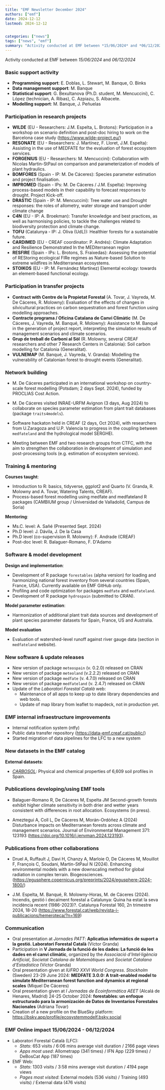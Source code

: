 ```yaml
---
title: "EMF Newsletter December 2024"
authors: ["emf"]
date: 2024-12-12
lastmod: 2024-12-12


categories: ["news"]
tags: ["news", "emf"]
summary: "Activity conducted at EMF between *15/06/2024* and *06/12/2024*"  
---
```


Activity conducted at EMF between *15/06/2024* and *06/12/2024*

### Basic support activity

-   **Programming support**: E. Doblas, L. Stewart, M. Banque, O. Binks
-   **Data management support**: M. Banque
-   **Statistical support**: G. Bexultanova (Ph.D. student, M. Mencuccini), C. López (technician, A. Ribas), C. Azpiazu, S. Albacete.
-   **Modelling support**: M. Banque, J. Peñuelas

### Participation in research projects

-   **WILDE** (EU - Researchers: J.M. Espelta, L. Brotons): Participation in a workshop on scenario definition and post-doc hiring to work on the Barcelona case study (<https://www.wilde-project.eu/>)
-   **RESONATE** (EU - Researchers: J. Martínez, F. Lloret, J.M. Espelta): Assisting in the use of MEDFATE for the evaluation of forest ecosystem services.
-   **FORGENIUS** (EU - Researchers: M. Mencuccini): Collaboration with Nicolas Martin-StPaul on comparison and parameterization of models of plant hydraulics.
-   **BOMFORES** (Spain - IP: M. De Cáceres): Species parameter estimation and project finalisation.
-   **IMPROMED** (Spain - IPs: M. De Cáceres / J.M. Espelta): Improving process-based models in their capability to forecast responses to drought. Project Kick-off.
-   **DRASTIC** (Spain - IP: M. Mencuccini): Tree water use and Drought responses: the roles of allometry, water storage and transport under climate change
-   **C4N** (EU - IP: A. Broekman): Transfer knowledge and best practices, as well as harmonising policies, to tackle the challenges related to biodiversity protection and climate change.
-   **TOFU** (Catalunya - IP: J. Oliva (UdL)): Healthier forests for a sustainable future.
-   **CARDIMED** (EU - CREAF coordinator: P. Andrés): Climate Adaptation and Resilience Demonstrated In the MEDiterranean region
-   **RESFIRE** (Spain - IPs: L. Brotons, S. Fraixedas): Assessing the potential of REStoring ecological FIRe regimes as Nature-based Solution to extreme wildfires in Mediterranean ecosystems.
-   **STOIKOS** (EU - IP: M. Fernández Martínez) Elemental ecology: towards an element-based functional ecology.

### Participation in transfer projects

-   **Contract with Centre de la Propietat Forestal** (A. Tovar, J. Vayreda, M. De Cáceres, R. Molowny): Evaluation of the effects of changes in silvicultural practices on carbon sequestration and forest function using modelling approaches.
-   **Contracte programa / Oficina Catalana de Canvi Climàtic** (M. De Cáceres, J. Vayreda, M. Banqué, R. Molowny): Assistance to M. Banqué in the generation of project report, interpreting the simulation results of management scenarios and climate scenarios.
-   **Grup de treball de Carboni al Sòl** (R. Molowny, several CREAF researchers and other 7 Research Centers in Catalonia): Soil carbon modelling for Catalonia (Generalitat).
-   **VULNEMAP** (M. Banqué, J. Vayreda, V. Granda): Modelling the vulnerability of Catalonian forest to drought events (Generalitat).

### Network building

-  M. De Cáceres participated in an international workshop on country-scale forest modelling (Potsdam; 2 days Sept. 2024), funded by PROCLIAS Cost Action.

-  M. De Cáceres visited INRAE-URFM Avignon (3 days, Aug 2024) to collaborate on species parameter estimation from plant trait databases (package `traits4models`).

-  Software hackaton held in CREAF (2 days, Oct 2024), with researchers from U.Zaragoza and U.P. Valencia to progress in the coupling between `medfateland` and the hydrological model SERGHEI.

-  Meeting between EMF and two research groups from CTFC, with the aim to strengthen the collaboration in development of simulation and post-processing tools (e.g. estimation of ecosystem services).


### Training & mentoring

**Courses taught**:

-   Introduction to R: basics, tidyverse, ggplot2 and Quarto (V. Granda, R. Molowny and A. Tovar, Watering Talents, CREAF).
-   Process-based forest modelling using medfate and medfateland R packages (CAMBIUM group / Universidad de Valladolid, Campus de Soria)

**Mentoring**:

-   Ms.C. level: A. Sañé (Presented Sept. 2024)
-   Ph.D level: J. Dávila, J. De la Casa
-   Ph.D level (co-supervision R. Molowny): F. Andrade (CREAF)
-   Post-doc level: R. Balaguer-Romano, F. D'Adamo

### Software & model development

**Design and implementation**:

-   Development of R package `forestables` (alpha version) for loading and harmonizing national forest inventory from several countries (Spain, France, USA). Currently available on EMF GitHub only. 
-   Profiling and code optimization for packages `medfate` and `medfateland`.
-   Development of R package `hydrospain` (submitted to CRAN).

**Model parameter estimation**:

-   Harmonization of additional plant trait data sources and development of plant species parameter datasets for Spain, France, US and Australia.

**Model evaluation**

-   Evaluation of watershed-level runoff against river gauge data (section in `medfateland` website).

### New software & update releases

-   New version of package `meteospain` (v. 0.2.0) released on CRAN
-   New version of package `meteoland` (v.2.2.2) released on CRAN
-   New version of package `medfate` (v. 4.7.0) released on CRAN
-   New version of package `medfateland` (v. 2.4.7) released on CRAN
-   Update of the *Laboratori Forestal Català* web:
    -   Maintenance of all apps to keep up to date library dependencies and web tools.
    -   Update of map library from leaflet to mapdeck, not in production yet.

### EMF internal infraestructure improvements

-   Internal notification system (ntfy)
-   Public data transfer repository (https://data-emf.creaf.cat/public/)
-   Started migration of data pipelines for the LFC to a new system

### New datasets in the EMF catalog

**External datasets**:

  +   [*CARBOSOL*](https://doi.pangaea.de/10.1594/PANGAEA.884517): Physical and chemical properties of 6,609 soil profiles in Spain.

### Publications developing/using EMF tools

-   Balaguer-Romano R, De Cáceres M, Espelta JM Second-growth forests exhibit higher climate sensitivity in both drier and wetter years consistent with differences in root allocation. Ecosystems (in press).

-   Ameztegui A, Coll L, De Cáceres M, Morán-Ordóñez A (2024) Disturbance impacts on Mediterranean forests across climate and management scenarios. Journal of Environmental Management 371: 123193 (https://doi.org/10.1016/j.jenvman.2024.123193).

### Publications from other collaborations

-   Druel A, Ruffault J, Davi H, Chanzy A, Marloie O, De Cáceres M, Mouillot F, François C, Soudani, Martin-StPaul N (2024). Enhancing environmental models with a new downscaling method for global radiation in complex terrain. Biogeosciences. (https://egusphere.copernicus.org/preprints/2024/egusphere-2024-1800/)

-   J.M. Espelta, M. Banqué, R. Molowny-Horas, M. de Cáceres (2024). Incendis, gestió i decaïment forestal a Catalunya: Quina ha estat la seva incidència recent (1986-2023)?. Catalunya Forestal 160, 2n trimestre 2024, 18-20 (https://www.forestal.cat/web/revista-i-publicacions/hemeroteca/?n=169)

### Communication

-   Oral presentation at *Jornades PATT*: **Aplicatius informàtics de suport a la gestió. Laboratori Forestal Català** (Víctor Granda)
-   Participation in **V Jornada de la funció de les dades: La funció de les dades en el canvi climàtic**, organized by the *Associació d'Intel·ligència Artificial*, *Societat Catalana de Matemàtiques* and *Societat Catalana d'Estadística* (Víctor Granda)
-   Oral presentation given at *IUFRO XXVI World Congress. Stockholm* (Sweden) 23-29 June 2024: **MEDFATE 3.0.0: A trait-enabled model to simulate Mediterranean forest function and dynamics at regional scales** (Miquel De Cáceres)
-   Oral presentation given at  *I Jornadas de Ecoinformática AEET* (Alcalá de Henares, Madrid)  24-25 October 2024: **forestables: un enfoque estructurado para la armonización de Datos de Inventarios Forestales Nacionales** (Adriana Tovar)
-   Creation of a new profile on the BlueSky platform:  https://bsky.app/profile/ecosystemmodelf.bsky.social 

### EMF Online impact 15/06/2024 - 06/12/2024

-   Laboratori Forestal Català (LFC):
    -   *Stats*: 653 visits / 6:06 mins average visit duration / 2166 page views
    -   *Apps most used*: Allometrapp (341 times) / IFN App (229 times) / DeBosCat App (187 times)
-   EMF Web:
    -   *Stats*: 1303 visits / 3:58 mins average visit duration / 4194 page views
    -   *Pages most visited*: External models (536 visits) / Training (493 visits) / External data (476 visits)

